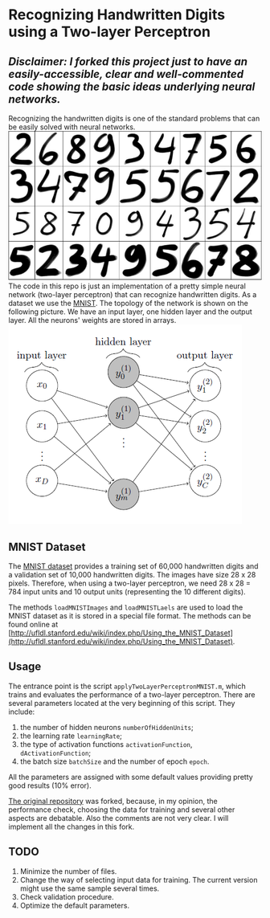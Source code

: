 # Recognizing Handwritten Digits using a Two-layer Perceptron

## *Disclaimer: I forked this project just to have an easily-accessible, clear and well-commented code showing the basic ideas underlying neural networks.*

Recognizing the handwritten digits is one of the standard problems that can be easily solved with neural networks. 
![HandwrittenDigits](handwritten_digits.jpg)
The code in this repo is just an implementation of a pretty simple neural network (two-layer perceptron) that can recognize handwritten digits. As a dataset we use the [MNIST](http://yann.lecun.com/exdb/mnist/). The topology of the network is shown on the following picture. We have an input layer, one hidden layer and the output layer. All the neurons' weights are stored in arrays. ![Topology](Tow-layer-Perceptron.png)

## MNIST Dataset

The [MNIST dataset](http://yann.lecun.com/exdb/mnist/) provides a training set of 60,000 handwritten digits and a validation set of 10,000 handwritten digits. The images have size 28 x 28 pixels. Therefore, when using a two-layer perceptron, we need 28 x 28 = 784 input units and 10 output units (representing the 10 different digits).

The methods `loadMNISTImages` and `loadMNISTLaels` are used to load the MNIST dataset as it is stored in a special file format. The methods can be found online at [http://ufldl.stanford.edu/wiki/index.php/Using_the_MNIST_Dataset](http://ufldl.stanford.edu/wiki/index.php/Using_the_MNIST_Dataset).

## Usage

The entrance point is the script `applyTwoLayerPerceptronMNIST.m`, which trains and evaluates the performance of a two-layer perceptron. There are several parameters located at the very beginning of this script. They include:
1. the number of hidden neurons `numberOfHiddenUnits`;
2. the learning rate `learningRate`;
3. the type of activation functions `activationFunction`, `dActivationFunction`;
4. the batch size `batchSize` and the number of epoch `epoch`.

All the parameters are assigned with some default values providing pretty good results (10% error).

[The original repository](https://github.com/davidstutz/matlab-mnist-two-layer-perceptron) was forked, because, in my opinion, the performance check, choosing the data for training and several other aspects are debatable. Also the comments are not very clear. I will implement all the changes in this fork.

## TODO

1. Minimize the number of files.
2. Change the way of selecting input data for training. The current version might use the same sample several times.
3. Check validation procedure.
4. Optimize the default parameters.
